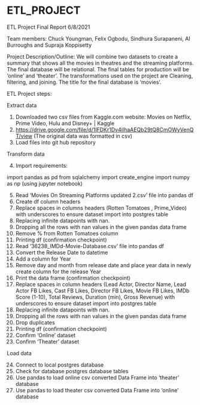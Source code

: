 # ETL_PROJECT

ETL Project Final Report
6/8/2021

Team members:
Chuck Youngman, Felix Ogbodu, Sindhura Surapaneni, Al Burroughs and Supraja Koppisetty

Project Description/Outline:
We will combine two datasets to create a summary that shows all the movies in theatres and the streaming platforms. The final database will be relational. The final tables for production will be ‘online’ and ‘theater’.  The transformations used on the project are Cleaning, filtering, and joining. The title for the final database is ‘movies’.

ETL Project steps:

Extract data
1)	Downloaded two csv files from Kaggle.com website:
Movies on Netflix, Prime Video, Hulu and Disney+ | Kaggle
2)	https://drive.google.com/file/d/1IFDKr1Dv4iIhaAEQb29tQ8CmOWyVenQT/view
(The original data was formatted in csv)
3)	Load files into git hub repository

Transform data

4)	Import requirements:

import pandas as pd
from sqlalchemy import create_engine
import numpy as np
(using jupyter notebook)

5)	Read ‘Movies On Streaming Platforms updated 2.csv’ file into pandas df
6)	Create df column headers
7)	Replace spaces in columns headers (Rotten Tomatoes , Prime_Video) with underscores to ensure dataset import into postgres table
8)	Replacing infinite datapoints with nan. 
9)	Dropping all the rows with nan values in the given pandas data frame
10)	Remove % from Rotten Tomatoes column
11)	Printing df (confirmation checkpoint)
12)	Read ‘36238_IMDd-Movie-Database.csv’ file into pandas df
13)	Convert the Release Date to datetime
14)	Add a column for Year
15)	Remove day and month from release date and place year data in newly create column for the release Year 
16)	Print the data frame (confirmation checkpoint)
17)	Replace spaces in column headers (Lead Actor, Director Name, Lead Actor FB Likes, Cast FB Likes, Director FB Likes, Movie FB Likes, IMDb Score (1-10), Total Reviews, Duration (min), Gross Revenue) with underscores to ensure dataset import into postgres table
18)	Replacing infinite datapoints with nan. 
19)	Dropping all the rows with nan values in the given pandas data frame
20)	Drop duplicates
21)	Printing df (confirmation checkpoint)
22)	Confirm ‘Online’ dataset
23)	Confirm ‘Theater’ dataset

Load data

24)	Connect to local postgres database
25)	Check for database postgres database tables
26)	Use pandas to load online csv converted Data Frame into ‘theater’ database
27)	Use pandas to load theater csv converted Data Frame into ‘online’ database

